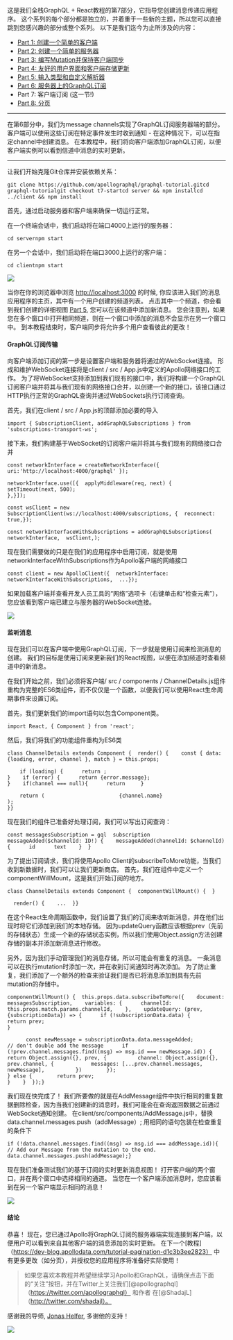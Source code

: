 这是我们全栈GraphQL + React教程的第7部分，它指导您创建消息传递应用程序。 这个系列的每个部分都是独立的，并着重于一些新的主题，所以您可以直接跳到您感兴趣的部分或整个系列。 以下是我们迄今为止所涉及的内容：

*   [Part 1: 创建一个简单的客户端](https://dev-blog.apollodata.com/full-stack-react-graphql-tutorial-582ac8d24e3b)
*   [Part 2: 创建一个简单的服务器](https://dev-blog.apollodata.com/react-graphql-tutorial-part-2-server-99d0528c7928)
*   [Part 3: 编写Mutation并保持客户端同步](https://dev-blog.apollodata.com/react-graphql-tutorial-mutations-764d7ec23c15)
*   [Part 4: 友好的用户界面和客户端存储更新](https://dev-blog.apollodata.com/tutorial-graphql-mutations-optimistic-ui-and-store-updates-f7b6b66bf0e2)
*   [Part 5: 输入类型和自定义解析器](https://dev-blog.apollodata.com/tutorial-graphql-input-types-and-client-caching-f11fa0421cfd)
*   [Part 6: 服务器上的GraphQL订阅](https://dev-blog.apollodata.com/tutorial-graphql-subscriptions-server-side-e51c32dc2951)
*   Part 7: 客户端订阅 (这一节!)
*   [Part 8: 分页](https://dev-blog.apollodata.com/tutorial-pagination-d1c3b3ee2823)

---

在第6部分中，我们为message channels实现了GraphQL订阅服务器端的部分。 客户端可以使用这些订阅在特定事件发生时收到通知 - 在这种情况下，可以在指定channel中创建消息。 在本教程中，我们将向客户端添加GraphQL订阅，以便客户端实例可以看到信道中消息的实时更新。

---

让我们开始克隆Git仓库并安装依赖关系：

```
git clone https://github.com/apollographql/graphql-tutorial.gitcd graphql-tutorialgit checkout t7-startcd server && npm installcd ../client && npm install
```

首先，通过启动服务器和客户端来确保一切运行正常。 

在一个终端会话中，我们启动将在端口4000上运行的服务器：

```
cd servernpm start
```

在另一个会话中，我们启动将在端口3000上运行的客户端：

```
cd clientnpm start
```

![](https://p0.ssl.qhimg.com/t01339d810107e8272f.gif)

当你在你的浏览器中浏览 [http://localhost:3000](http://localhost:3000) 的时候, 你应该进入我们的消息应用程序的主页，其中有一个用户创建的频道列表。 点击其中一个频道，你会看到我们创建的详细视图 [Part 5](https://dev-blog.apollodata.com/tutorial-graphql-input-types-and-client-caching-f11fa0421cfd), 您可以在该频道中添加新消息。 您会注意到，如果您在多个窗口中打开相同频道，则在一个窗口中添加的消息不会显示在另一个窗口中。 到本教程结束时，客户端同步将允许多个用户查看彼此的更改！

#### GraphQL订阅传输

向客户端添加订阅的第一步是设置客户端和服务器将通过的WebSocket连接。 形成和维护WebSocket连接将是client / src / App.js中定义的Apollo网络接口的工作。 为了将WebSocket支持添加到我们现有的接口中，我们将构建一个GraphQL订阅客户端并将其与我们现有的网络接口合并，以创建一个新的接口，该接口通过HTTP执行正常的GraphQL查询并通过WebSockets执行订阅查询。

首先，我们在client / src / App.js的顶部添加必要的导入

```
import { SubscriptionClient, addGraphQLSubscriptions } from 'subscriptions-transport-ws';
```

接下来，我们构建基于WebSocket的订阅客户端并将其与我们现有的网络接口合并

```
const networkInterface = createNetworkInterface({ uri:'http://localhost:4000/graphql' });
```

```
networkInterface.use([{  applyMiddleware(req, next) {    setTimeout(next, 500);
},}]);
```

```
const wsClient = new SubscriptionClient(ws://localhost:4000/subscriptions, {  reconnect: true,});
```

```
const networkInterfaceWithSubscriptions = addGraphQLSubscriptions(  networkInterface,  wsClient,);
```

现在我们需要做的只是在我们的应用程序中启用订阅，就是使用networkInterfaceWithSubscriptions作为Apollo客户端的网络接口

```
const client = new ApolloClient({  networkInterface: networkInterfaceWithSubscriptions,  ...});
```

如果加载客户端并查看开发人员工具的“网络”选项卡（右键单击和“检查元素”），您应该看到客户端已建立与服务器的WebSocket连接。

![](https://p0.ssl.qhimg.com/t0122490deaca06e620.png)

#### 监听消息

现在我们可以在客户端中使用GraphQL订阅，下一步就是使用订阅来检测消息的创建。 我们的目标是使用订阅来更新我们的React视图，以便在添加频道时查看频道中的新消息。

在我们开始之前，我们必须将客户端/ src / components / ChannelDetails.js组件重构为完整的ES6类组件，而不仅仅是一个函数，以便我们可以使用React生命周期事件来设置订阅。

首先，我们更新我们的import语句以包含Component类。

```
import React, { Component } from 'react';
```

然后，我们将我们的功能组件重构为ES6类

```
class ChannelDetails extends Component {  render() {    const { data: {loading, error, channel }, match } = this.props;
```

```
    if (loading) {      return ;
}    if (error) {      return {error.message};
}    if(channel === null){      return     }
```

```
    return (                        {channel.name}                      );
}}
```

现在我们的组件已准备好处理订阅，我们可以写出订阅查询：

```
const messagesSubscription = gql  subscription messageAdded($channelId: ID!) {    messageAdded(channelId: $channelId) {      id      text    }  }
```

为了提出订阅请求，我们将使用Apollo Client的subscribeToMore功能，当我们收到新数据时，我们可以让我们更新商店。 首先，我们在组件中定义一个componentWillMount，这是我们开始订阅的地方。

```
class ChannelDetails extends Component {  componentWillMount() {  }
```

```
  render() {    ...  }}
```

在这个React生命周期函数中，我们设置了我们的订阅来收听新消息，并在他们出现时将它们添加到我们的本地存储。 因为updateQuery函数应该根据prev（先前的存储状态）生成一个新的存储状态实例，所以我们使用Object.assign方法创建存储的副本并添加新消息进行修改。 

另外，因为我们手动管理我们的消息存储，所以可能会有重复的消息。 一条消息可以在执行mutation时添加一次，并在收到订阅通知时再次添加。 为了防止重复，我们添加了一个额外的检查来验证我们是否已将消息添加到具有先前mutation的存储中。

```
componentWillMount() {  this.props.data.subscribeToMore({    document: messagesSubscription,    variables: {      channelId: this.props.match.params.channelId,    },    updateQuery: (prev, {subscriptionData}) => {      if (!subscriptionData.data) {        return prev;
}
```

```
      const newMessage = subscriptionData.data.messageAdded;
// don't double add the message      if (!prev.channel.messages.find((msg) => msg.id === newMessage.id)) {        return Object.assign({}, prev, {          channel: Object.assign({}, prev.channel, {            messages: [...prev.channel.messages, newMessage],          })        });
} else {        return prev;
}    }  });}
```

我们现在快完成了！ 我们所要做的就是在AddMessage组件中执行相同的重复数据删除检查，因为当我们创建新的消息时，我们可能会在查询返回数据之前通过WebSocket通知创建。 在client/src/components/AddMessage.js中，替换data.channel.messages.push（addMessage）; 用相同的语句包装在检查重复的条件下

```
if (!data.channel.messages.find((msg) => msg.id === addMessage.id)){  // Add our Message from the mutation to the end.  data.channel.messages.push(addMessage);}
```

现在我们准备测试我们的基于订阅的实时更新消息视图！ 打开客户端的两个窗口，并在两个窗口中选择相同的通道。 当您在一个客户端添加消息时，您应该看到在另一个客户端显示相同的消息！

![](https://p0.ssl.qhimg.com/t0101c68c44cab4fc50.gif)

#### 结论

恭喜！ 现在，您已通过Apollo将GraphQL订阅的服务器端实现连接到客户端，以便用户可以看到来自其他客户端的消息添加的实时更新。 在下一个[教程]（https://dev-blog.apollodata.com/tutorial-pagination-d1c3b3ee2823）
中有更多更改（如分页），并授权您的应用程序将准备好实际使用！

> 如果您喜欢本教程并希望继续学习Apollo和GraphQL，请确保点击下面的“关注”按钮，并在Twitter上关注我们[@apollographql]（https://twitter.com/apollographql） 和作者 在[@ShadajL]（http://twitter.com/shadajl）。

感谢我的导师, [Jonas Helfer](https://medium.com/@helfer), 多谢他的支持！

![](https://p0.ssl.qhimg.com/t014fc6606574d991f5.jpg)

